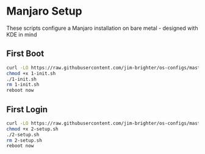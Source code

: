 # Manjaro Setup
These scripts configure a Manjaro installation on bare metal - designed with KDE in mind

## First Boot
```bash
curl -LO https://raw.githubusercontent.com/jim-brighter/os-configs/master/linux/manjaro-setup/1-init.sh
chmod +x 1-init.sh
./1-init.sh
rm 1-init.sh
reboot now
```

## First Login
```bash
curl -LO https://raw.githubusercontent.com/jim-brighter/os-configs/master/linux/manjaro-setup/2-setup.sh
chmod +x 2-setup.sh
./2-setup.sh
rm 2-setup.sh
reboot now
```